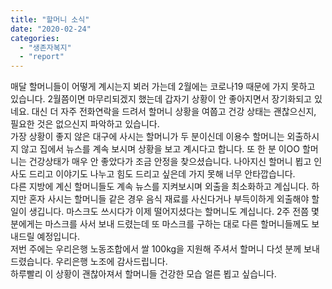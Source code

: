 ```yaml
---
title: "할머니 소식"
date: "2020-02-24"
categories: 
  - "생존자복지"
  - "report"
---
```


매달 할머니들이 어떻게 계시는지 뵈러 가는데 2월에는 코로나19 때문에 가지 못하고 있습니다. 2월쯤이면 마무리되겠지 했는데 갑자기 상황이 안 좋아지면서 장기화되고 있네요. 대신 더 자주 전화연락을 드려서 할머니 상황을 여쭙고 건강 상태는 괜찮으신지, 필요한 것은 없으신지 파악하고 있습니다.  
가장 상황이 좋지 않은 대구에 사시는 할머니가 두 분이신데 이용수 할머니는 외출하시지 않고 집에서 뉴스를 계속 보시며 상황을 보고 계시다고 합니다. 또 한 분 이OO 할머니는 건강상태가 매우 안 좋았다가 조금 안정을 찾으셨습니다. 나아지신 할머니 뵙고 인사도 드리고 이야기도 나누고 힘도 드리고 싶은데 가지 못해 너무 안타깝습니다.  
다른 지방에 계신 할머니들도 계속 뉴스를 지켜보시며 외출을 최소화하고 계십니다. 하지만 혼자 사시는 할머니들 같은 경우 음식 재료를 사신다거나 부득이하게 외출해야 할 일이 생깁니다. 마스크도 쓰시다가 이제 떨어지셨다는 할머니도 계십니다. 2주 전쯤 몇 분에게는 마스크를 사서 보내 드렸는데 또 마스크를 구하는 대로 다른 할머니들께도 보내드릴 예정입니다.  
저번 주에는 우리은행 노동조합에서 쌀 100kg을 지원해 주셔서 할머니 다섯 분께 보내 드렸습니다. 우리은행 노조에 감사드립니다.  
하루빨리 이 상황이 괜찮아져서 할머니들 건강한 모습 얼른 뵙고 싶습니다.
